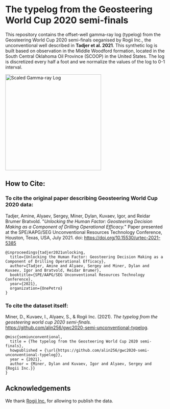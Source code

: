 # The typelog from the Geosteering World Cup 2020 semi-finals 

This repository contains the offset-well gamma-ray log  (typelog) from the Geosteering World Cup 2020 semi-finals oeganised by Rogii Inc., the unconventional well described in **Tadjer et al. 2021**.
This synthetic log is built based on observation in the Middle Woodford formation, located in the South Central Oklahoma Oil Province (SCOOP) in the United States. 
The log is discretized every half a foot and we normalize the values of the log to 0-1 interval.

<img src="https://github.com/alin256/gwc2020-semi-unconventional-typelog/blob/main/original_gamma.png" 
     width="300" 
     title="Scaled Gamma-ray Log">


## How to Cite:

### To cite the original paper describing Geosteering World Cup 2020 data:

Tadjer, Amine, Alyaev, Sergey, Miner, Dylan, Kuvaev, Igor, and Reidar Brumer Bratvold. "*Unlocking the Human Factor: Geosteering Decision Making as a Component of Drilling Operational Efficacy.*" Paper presented at the SPE/AAPG/SEG Unconventional Resources Technology Conference, Houston, Texas, USA, July 2021. doi: https://doi.org/10.15530/urtec-2021-5385

```
@inproceedings{tadjer2021unlocking,
  title={Unlocking the Human Factor: Geosteering Decision Making as a Component of Drilling Operational Efficacy},
  author={Tadjer, Amine and Alyaev, Sergey and Miner, Dylan and Kuvaev, Igor and Bratvold, Reidar Brumer},
  booktitle={SPE/AAPG/SEG Unconventional Resources Technology Conference},
  year={2021},
  organization={OnePetro}
}
```


### To cite the dataset itself:

Miner, D., Kuvaev, I., Alyaev, S., & Rogii Inc. (2021). *The typelog from the geosteering world cup 2020 semi-finals.* https://github.com/alin256/gwc2020-semi-unconventional-typelog.

```
@misc{semiunconventional,
  title = {The typelog from the Geosteering World Cup 2020 semi-finals},
  howpublished = {\url{https://github.com/alin256/gwc2020-semi-unconventional-typelog}},
  year = {2021},
  author = {Miner, Dylan and Kuvaev, Igor and Alyaev, Sergey and {Rogii Inc.}}
}
```

## Acknowledgements 

We thank [Rogii Inc.](https://rogii.com/) for allowing to publish the data.
